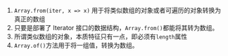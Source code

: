 1. `Array.from(iter, x => x)` 用于将类似数组的对象或者可遍历的对象转换为真正的数组
2. 只要是部署了 Iterator 接口的数据结构，`Array.from()`都能将其转为数组。
3. 所谓类似数组的对象，本质特征只有一点，即必须有`length`属性
4. `Array.of()`方法用于将一组值，转换为数组。